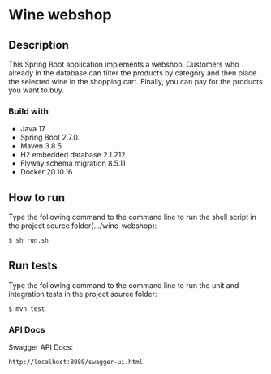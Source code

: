 # Wine webshop

## Description
This Spring Boot application implements a webshop. Customers who already in the database can filter the products by category and then place the selected wine in the shopping cart. 
Finally, you can pay for the products you want to buy.

### Build with
- Java 17
- Spring Boot 2.7.0.
- Maven 3.8.5
- H2 embedded database 2.1.212
- Flyway schema migration 8.5.11
- Docker 20.10.16

## How to run

Type the following command to the command line to run the shell script in the project source folder(.../wine-webshop):

```sh
$ sh run.sh
```

## Run tests

Type the following command to the command line to run the unit and integration tests in the project source folder:

```sh
$ mvn test
```

### API Docs

Swagger API Docs:
```sh
http://localhost:8080/swagger-ui.html
```
